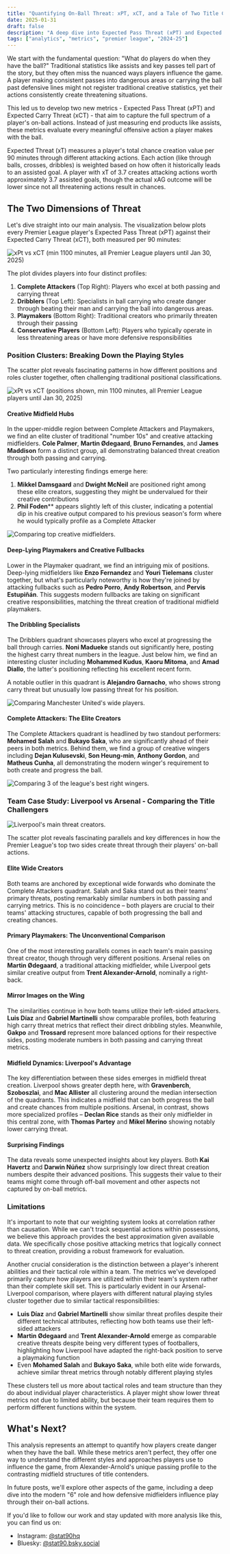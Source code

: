 ```yaml
---
title: "Quantifying On-Ball Threat: xPT, xCT, and a Tale of Two Title Contenders"
date: 2025-01-31
draft: false
description: "A deep dive into Expected Pass Threat (xPT) and Expected Carry Threat (xCT) to quantify how players create danger when on the ball"
tags: ["analytics", "metrics", "premier league", "2024-25"]
---
```


We start with the fundamental question: "What do players do when they have the ball?" Traditional statistics like assists and key passes tell part of the story, but they often miss the nuanced ways players influence the game. A player making consistent passes into dangerous areas or carrying the ball past defensive lines might not register traditional creative statistics, yet their actions consistently create threatening situations.

This led us to develop two new metrics - Expected Pass Threat (xPT) and Expected Carry Threat (xCT) - that aim to capture the full spectrum of a player's on-ball actions. Instead of just measuring end products like assists, these metrics evaluate every meaningful offensive action a player makes with the ball.

Expected Threat (xT) measures a player's total chance creation value per 90 minutes through different attacking actions. Each action (like through balls, crosses, dribbles) is weighted based on how often it historically leads to an assisted goal. A player with xT of 3.7 creates attacking actions worth approximately 3.7 assisted goals, though the actual xAG outcome will be lower since not all threatening actions result in chances.

## The Two Dimensions of Threat

Let's dive straight into our main analysis. The visualization below plots every Premier League player's Expected Pass Threat (xPT) against their Expected Carry Threat (xCT), both measured per 90 minutes:

![xPt vs xCT (min 1100 minutes, all Premier League players until Jan 30, 2025)](top80_nopos_threat_scatter_dark.png)

The plot divides players into four distinct profiles:

1. **Complete Attackers** (Top Right): Players who excel at both passing and carrying threat
2. **Dribblers** (Top Left): Specialists in ball carrying who create danger through beating their man and carrying the ball into dangerous areas.
3. **Playmakers** (Bottom Right): Traditional creators who primarily threaten through their passing
4. **Conservative Players** (Bottom Left): Players who typically operate in less threatening areas or have more defensive responsibilities

### Position Clusters: Breaking Down the Playing Styles

The scatter plot reveals fascinating patterns in how different positions and roles cluster together, often challenging traditional positional classifications.

![xPt vs xCT (positions shown, min 1100 minutes, all Premier League players until Jan 30, 2025)](top80_pos_threat_scatter_dark.png)

#### Creative Midfield Hubs
In the upper-middle region between Complete Attackers and Playmakers, we find an elite cluster of traditional "number 10s" and creative attacking midfielders. **Cole Palmer**, **Martin Ødegaard**, **Bruno Fernandes**, and **James Maddison** form a distinct group, all demonstrating balanced threat creation through both passing and carrying.

Two particularly interesting findings emerge here:
1. **Mikkel Damsgaard** and **Dwight McNeil** are positioned right among these elite creators, suggesting they might be undervalued for their creative contributions
2. **Phil Foden**** appears slightly left of this cluster, indicating a potential dip in his creative output compared to his previous season's form where he would typically profile as a Complete Attacker

![Comparing top creative midfielders.](McNeil_vs_Damsgaard_vs_Ødegaard_vs_Fernandes_threat.png)

#### Deep-Lying Playmakers and Creative Fullbacks
Lower in the Playmaker quadrant, we find an intriguing mix of positions. Deep-lying midfielders like **Enzo Fernandez** and **Youri Tielemans** cluster together, but what's particularly noteworthy is how they're joined by attacking fullbacks such as **Pedro Porro**, **Andy Robertson**, and **Pervis Estupiñán**. This suggests modern fullbacks are taking on significant creative responsibilities, matching the threat creation of traditional midfield playmakers.

#### The Dribbling Specialists
The Dribblers quadrant showcases players who excel at progressing the ball through carries. **Noni Madueke** stands out significantly here, posting the highest carry threat numbers in the league. Just below him, we find an interesting cluster including **Mohammed Kudus**, **Kaoru Mitoma**, and **Amad Diallo**, the latter's positioning reflecting his excellent recent form.

A notable outlier in this quadrant is **Alejandro Garnacho**, who shows strong carry threat but unusually low passing threat for his position.

![Comparing Manchester United's wide players.](Garnacho_vs_Diallo_threat.png)

#### Complete Attackers: The Elite Creators
The Complete Attackers quadrant is headlined by two standout performers: **Mohamed Salah** and **Bukayo Saka**, who are significantly ahead of their peers in both metrics. Behind them, we find a group of creative wingers including **Dejan Kulusevski**, **Son Heung-min**, **Anthony Gordon**, and **Matheus Cunha**, all demonstrating the modern winger's requirement to both create and progress the ball.

![Comparing 3 of the league's best right wingers.](Salah_vs_Saka_vs_Mbeumo_threat.png)

### Team Case Study: Liverpool vs Arsenal - Comparing the Title Challengers

![Liverpool's main threat creators.](lfc_arsenal_pos_cluster_threat_scatter_dark.png)

The scatter plot reveals fascinating parallels and key differences in how the Premier League's top two sides create threat through their players' on-ball actions.

#### Elite Wide Creators
Both teams are anchored by exceptional wide forwards who dominate the Complete Attackers quadrant. Salah and Saka stand out as their teams' primary threats, posting remarkably similar numbers in both passing and carrying metrics. This is no coincidence – both players are crucial to their teams' attacking structures, capable of both progressing the ball and creating chances.

#### Primary Playmakers: The Unconventional Comparison
One of the most interesting parallels comes in each team's main passing threat creator, though through very different positions. Arsenal relies on **Martin Ødegaard**, a traditional attacking midfielder, while Liverpool gets similar creative output from **Trent Alexander-Arnold**, nominally a right-back. 

#### Mirror Images on the Wing
The similarities continue in how both teams utilize their left-sided attackers. **Luis Díaz** and **Gabriel Martinelli** show comparable profiles, both featuring high carry threat metrics that reflect their direct dribbling styles. Meanwhile, **Gakpo** and **Trossard** represent more balanced options for their respective sides, posting moderate numbers in both passing and carrying threat metrics.

#### Midfield Dynamics: Liverpool's Advantage
The key differentiation between these sides emerges in midfield threat creation. Liverpool shows greater depth here, with **Gravenberch**, **Szoboszlai**, and **Mac Allister** all clustering around the median intersection of the quadrants. This indicates a midfield that can both progress the ball and create chances from multiple positions. Arsenal, in contrast, shows more specialized profiles – **Declan Rice** stands as their only midfielder in this central zone, with **Thomas Partey** and **Mikel Merino** showing notably lower carrying threat.

#### Surprising Findings
The data reveals some unexpected insights about key players. Both **Kai Havertz** and **Darwin Núñez** show surprisingly low direct threat creation numbers despite their advanced positions. This suggests their value to their teams might come through off-ball movement and other aspects not captured by on-ball metrics.

### Limitations

It's important to note that our weighting system looks at correlation rather than causation. While we can't track sequential actions within possessions, we believe this approach provides the best approximation given available data. We specifically chose positive attacking metrics that logically connect to threat creation, providing a robust framework for evaluation.

Another crucial consideration is the distinction between a player's inherent abilities and their tactical role within a team. The metrics we've developed primarily capture how players are utilized within their team's system rather than their complete skill set. This is particularly evident in our Arsenal-Liverpool comparison, where players with different natural playing styles cluster together due to similar tactical responsibilities:
- **Luis Díaz** and **Gabriel Martinelli** show similar threat profiles despite their different technical attributes, reflecting how both teams use their left-sided attackers
- **Martin Ødegaard** and **Trent Alexander-Arnold** emerge as comparable creative threats despite being very different types of footballers, highlighting how Liverpool have adapted the right-back position to serve a playmaking function
- Even **Mohamed Salah** and **Bukayo Saka**, while both elite wide forwards, achieve similar threat metrics through notably different playing styles

These clusters tell us more about tactical roles and team structure than they do about individual player characteristics. A player might show lower threat metrics not due to limited ability, but because their team requires them to perform different functions within the system.

## What's Next?

This analysis represents an attempt to quantify how players create danger when they have the ball. While these metrics aren't perfect, they offer one way to understand the different styles and approaches players use to influence the game, from Alexander-Arnold's unique passing profile to the contrasting midfield structures of title contenders.

In future posts, we'll explore other aspects of the game, including a deep dive into the modern "6" role and how defensive midfielders influence play through their on-ball actions.

If you'd like to follow our work and stay updated with more analysis like this, you can find us on:
- Instagram: [@stat90hq](https://instagram.com/stat90hq)
- Bluesky: [@stat90.bsky.social](https://bsky.app/profile/stat90.bsky.social)